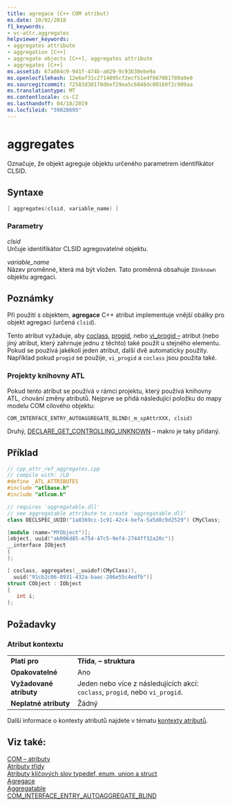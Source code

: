 ```yaml
---
title: agregace (C++ COM atribut)
ms.date: 10/02/2018
f1_keywords:
- vc-attr.aggregates
helpviewer_keywords:
- aggregates attribute
- aggregation [C++]
- aggregate objects [C++], aggregates attribute
- aggregates [C++]
ms.assetid: 67a084c9-941f-474b-a029-9c93b38ebe9a
ms.openlocfilehash: 12e6af31c2714095cf2ecf51e4f067081789a9e0
ms.sourcegitcommit: 72583d30170d6ef29ea5c6848dc00169f2c909aa
ms.translationtype: MT
ms.contentlocale: cs-CZ
ms.lasthandoff: 04/18/2019
ms.locfileid: "59028695"
---
```

# <a name="aggregates"></a>aggregates

Označuje, že objekt agreguje objektu určeného parametrem identifikátor CLSID.

## <a name="syntax"></a>Syntaxe

```cpp
[ aggregates(clsid, variable_name) ]
```

### <a name="parameters"></a>Parametry

*clsid*<br/>
Určuje identifikátor CLSID agregovatelné objektu.

*variable_name*<br/>
Název proměnné, která má být vložen. Tato proměnná obsahuje `IUnknown` objektu agregaci.

## <a name="remarks"></a>Poznámky

Při použití s objektem, **agregace** C++ atribut implementuje vnější obálky pro objekt agregaci (určená `clsid`).

Tento atribut vyžaduje, aby [coclass](coclass.md), [progid](progid.md), nebo [vi_progid –](vi-progid.md) atribut (nebo jiný atribut, který zahrnuje jednu z těchto) také použít u stejného elementu. Pokud se používá jakékoli jeden atribut, další dvě automaticky použity. Například pokud `progid` se použije, `vi_progid` a `coclass` jsou použita také.

### <a name="atl-projects"></a>Projekty knihovny ATL

Pokud tento atribut se používá v rámci projektu, který používá knihovny ATL, chování změny atributů. Nejprve se přidá následující položku do mapy modelu COM cílového objektu:

```
COM_INTERFACE_ENTRY_AUTOAGGREGATE_BLIND(_m_spAttrXXX, clsid)
```

Druhý, [DECLARE_GET_CONTROLLING_UNKNOWN](../../atl/reference/aggregation-and-class-factory-macros.md#declare_get_controlling_unknown) – makro je taky přidaný.

## <a name="example"></a>Příklad

```cpp
// cpp_attr_ref_aggregates.cpp
// compile with: /LD
#define _ATL_ATTRIBUTES
#include "atlbase.h"
#include "atlcom.h"

// requires 'aggregatable.dll'
// see aggregatable attribute to create 'aggregatable.dll'
class DECLSPEC_UUID("1a8369cc-1c91-42c4-befa-5a5d8c9d2529") CMyClass;

[module (name="MYObject")];
[object, uuid("ab006d85-e754-47c5-9ef4-2744ff32a20c")]
__interface IObject
{
};

[ coclass, aggregates(__uuidof(CMyClass)),
  uuid("91cb2c06-8931-432a-baac-206e55c4edfb")]
struct CObject : IObject
{
   int i;
};
```

## <a name="requirements"></a>Požadavky

### <a name="attribute-context"></a>Atribut kontextu

|||
|-|-|
|**Platí pro**|**Třída**, **– struktura**|
|**Opakovatelné**|Ano|
|**Vyžadované atributy**|Jeden nebo více z následujících akcí: `coclass`, `progid`, nebo `vi_progid`.|
|**Neplatné atributy**|Žádný|

Další informace o kontexty atributů najdete v tématu [kontexty atributů](cpp-attributes-com-net.md#contexts).

## <a name="see-also"></a>Viz také:

[COM – atributy](com-attributes.md)<br/>
[Atributy třídy](class-attributes.md)<br/>
[Atributy klíčových slov typedef, enum, union a struct](typedef-enum-union-and-struct-attributes.md)<br/>
[Agregace](/windows/desktop/com/aggregation)<br/>
[Aggregatable](/windows/desktop/Midl/aggregatable)<br/>
[COM_INTERFACE_ENTRY_AUTOAGGREGATE_BLIND](../../atl/reference/com-interface-entry-macros.md#com_interface_entry_autoaggregate_blind)
